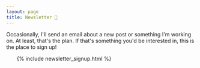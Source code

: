 ```yaml
---
layout: page
title: Newsletter 📰
---
```


Occasionally, I'll send an email about a new post or something I'm working on. At least, that's the plan. If that's something you'd be interested in, this is the place to sign up!

<div markdown="0" style="display: flex; justify-content: center;">
  <div style="width: 100%; max-width: 28rem;">
    {% include newsletter_signup.html %}
  </div>
</div>
